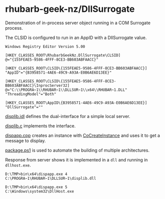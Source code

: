 # rhubarb-geek-nz/DllSurrogate

Demonstration of in-process server object running in a COM Surrogate process.

The CLSID is configured to run in an AppID with a DllSurrogate value.

```
Windows Registry Editor Version 5.00

[HKEY_CLASSES_ROOT\RhubarbGeekNz.DllSurrogate\CLSID]
@="{155FEAE5-9586-4FFF-8CE3-BB603ABFAACC}"

[HKEY_CLASSES_ROOT\CLSID\{155FEAE5-9586-4FFF-8CE3-BB603ABFAACC}]
"AppID"="{B3958571-4AE6-49C9-A93A-E0B6AE6D13EE}"

[HKEY_CLASSES_ROOT\CLSID\{155FEAE5-9586-4FFF-8CE3-BB603ABFAACC}\InprocServer32]
@="C:\\PROGRA~1\\RHUBAR~1\\DLLSUR~1\\x64\\RHUBAR~1.DLL"
"ThreadingModel"="Both"

[HKEY_CLASSES_ROOT\AppID\{B3958571-4AE6-49C9-A93A-E0B6AE6D13EE}]
"DllSurrogate"=""
```

[displib.idl](displib/displib.idl) defines the dual-interface for a simple local server.

[displib.c](displib/displib.c) implements the interface.

[dispapp.cpp](dispapp/dispapp.cpp) creates an instance with [CoCreateInstance](https://learn.microsoft.com/en-us/windows/win32/api/combaseapi/nf-combaseapi-cocreateinstance) and uses it to get a message to display.

[package.ps1](package.ps1) is used to automate the building of multiple architectures.

Response from server shows it is implemented in a `dll` and running in `dllhost.exe`.

```
D:\TMP>bin\x64\dispapp.exe 4
C:\PROGRA~1\RHUBAR~1\DLLSUR~1\displib.dll

D:\TMP>bin\x64\dispapp.exe 5
C:\Windows\system32\DllHost.exe
```
